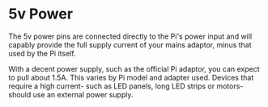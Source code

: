 <!--
---
name: 5v Power
class: interface
type: pinout
description: Raspberry Pi 5v Power Pins
pincount: 2
pin:
  '2':
  '4':
-->
# 5v Power

The 5v power pins are connected directly to the Pi's power input and will capably provide the full supply current of your mains adaptor, minus that used by the Pi itself.

With a decent power supply, such as the official Pi adaptor, you can expect to pull about 1.5A. This varies by Pi model and adapter used. Devices that require a high current- such as LED panels, long LED strips or motors- should use an external power supply.
